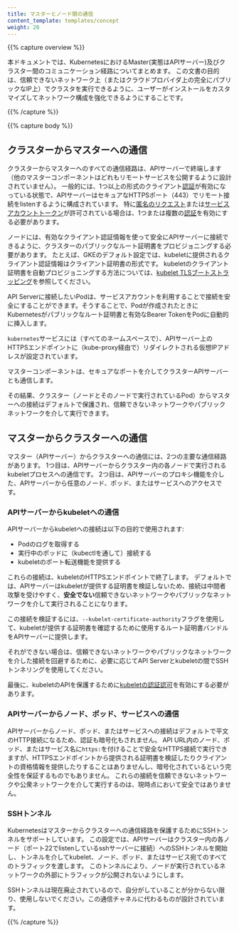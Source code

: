 ```yaml
---
title: マスターとノード間の通信
content_template: templates/concept
weight: 20
---
```


{{% capture overview %}}

本ドキュメントでは、KubernetesにおけるMaster(実態はAPIサーバー)及びクラスター間のコミュニケーション経路についてまとめます。
この文書の目的は、信頼できないネットワーク上（またはクラウドプロバイダ上の完全にパブリックなIP上）でクラスタを実行できるように、ユーザーがインストールをカスタマイズしてネットワーク構成を強化できるようにすることです。

{{% /capture %}}


{{% capture body %}}

## クラスターからマスターへの通信

クラスターからマスターへのすべての通信経路は、APIサーバーで終端します（他のマスターコンポーネントはどれもリモートサービスを公開するように設計されていません）。
一般的には、1つ以上の形式のクライアント[認証](/docs/reference/access-authn-authz/authentication/)が有効になっている状態で、APIサーバーはセキュアなHTTPSポート（443）でリモート接続をlistenするように構成されています。
特に[匿名のリクエスト](/docs/reference/access-authn-authz/authentication/#anonymous-requests)または[サービスアカウントトークン](/docs/reference/access-authn-authz/authentication/#service-account-tokens)が許可されている場合は、1つまたは複数の[認証](/docs/reference/access-authn-authz/authorization/)を有効にする必要があります。

ノードには、有効なクライアント認証情報を使って安全にAPIサーバーに接続できるように、クラスターのパブリックなルート証明書をプロビジョニングする必要があります。
たとえば、GKEのデフォルト設定では、kubeletに提供されるクライアント認証情報はクライアント証明書の形式です。
kubeletのクライアント証明書を自動プロビジョニングする方法については、[kubelet TLSブートストラッピング](/docs/reference/command-line-tools-reference/kubelet-tls-bootstrapping/)を参照してください。

API Serverに接続したいPodは、サービスアカウントを利用することで接続を安全にすることができます。そうすることで、Podが作成されたときにKubernetesがパブリックなルート証明書と有効なBearer TokenをPodに自動的に挿入します。

`kubernetes`サービスには（すべてのネームスペースで）、APIサーバー上のHTTPSエンドポイントに（kube-proxy経由で）リダイレクトされる仮想IPアドレスが設定されています。

マスターコンポーネントは、セキュアなポートを介してクラスターAPIサーバーとも通信します。

その結果、クラスター（ノードとそのノードで実行されているPod）からマスターへの接続はデフォルトで保護され、信頼できないネットワークやパブリックネットワークを介して実行できます。

## マスターからクラスターへの通信

マスター（APIサーバー）からクラスターへの通信には、2つの主要な通信経路があります。
1つ目は、APIサーバーからクラスター内の各ノードで実行されるkubeletプロセスへの通信です。
2つ目は、APIサーバーのプロキシ機能を介した、APIサーバーから任意のノード、ポッド、またはサービスへのアクセスです。

### APIサーバーからkubeletへの通信

APIサーバーからkubeletへの接続は以下の目的で使用されます:

  * Podのログを取得する
  * 実行中のポッドに（kubectlを通して）接続する
  * kubeletのポート転送機能を提供する

これらの接続は、kubeletのHTTPSエンドポイントで終了します。
デフォルトでは、APIサーバーはkubeletが提供する証明書を検証しないため、接続は中間者攻撃を受けやすく、**安全でない**信頼できないネットワークやパブリックなネットワークを介して実行されることになります。

この接続を検証するには、`--kubelet-certificate-authority`フラグを使用して、kubeletが提供する証明書を確認するために使用するルート証明書バンドルをAPIサーバーに提供します。

それができない場合は、信頼できないネットワークやパブリックなネットワークを介した接続を回避するために、必要に応じてAPI Serverとkubeletの間でSSHトンネリングを使用してください。

最後に、kubeletのAPIを保護するために[kubeletの認証認可](/docs/admin/kubelet-authentication-authorization/)を有効にする必要があります。

### APIサーバーからノード、ポッド、サービスへの通信

APIサーバーからノード、ポッド、またはサービスへの接続はデフォルトで平文のHTTP接続になるため、認証も暗号化もされません。
API URL内のノード、ポッド、またはサービス名に`https:`を付けることで安全なHTTPS接続で実行できますが、HTTPSエンドポイントから提供される証明書を検証したりクライアントの資格情報を提供したりすることはありませんし、暗号化されているという完全性を保証するものでもありません。
これらの接続を信頼できないネットワークや公衆ネットワークを介して実行するのは、現時点において安全ではありません。

### SSHトンネル

Kubernetesはマスターからクラスターへの通信経路を保護するためにSSHトンネルをサポートしています。
この設定では、APIサーバーはクラスター内の各ノード（ポート22でlistenしているsshサーバーに接続）へのSSHトンネルを開始し、トンネルを介してkubelet、ノード、ポッド、またはサービス宛てのすべてのトラフィックを渡します。
このトンネルにより、ノードが実行されているネットワークの外部にトラフィックが公開されないようにします。

SSHトンネルは現在廃止されているので、自分がしていることが分からない限り、使用しないでください。この通信チャネルに代わるものが設計されています。

{{% /capture %}}
